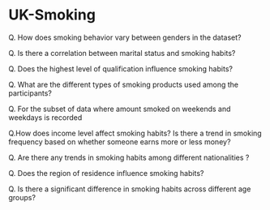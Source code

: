 # UK-Smoking
Q. How does smoking behavior vary between genders in the dataset?

Q. Is there a correlation between marital status and smoking habits? 

Q. Does the highest level of qualification influence smoking habits?

Q. What are the different types of smoking products used among the participants? 

Q. For the subset of data where amount smoked on weekends and weekdays is recorded

Q.How does income level affect smoking habits? Is there a trend in smoking frequency
    based on whether someone earns more or less money?
    
Q. Are there any trends in smoking habits among different nationalities ?

Q. Does the region of residence influence smoking habits?

Q. Is there a significant difference in smoking habits across different age groups?
